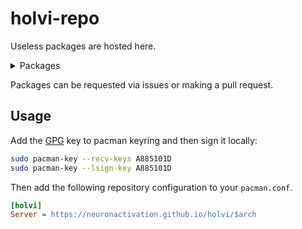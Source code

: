 # holvi-repo

Useless packages are hosted here.

<details>
  <summary>Packages</summary>
  <br/>

  | Package  | License |
  | ------------- | ------------- |
  | urbaani  | [MIT](https://raw.githubusercontent.com/jervw/urbaani-cli/main/LICENSE)  |
  | ...  | ...  |
 
  
</details>

Packages can be requested via issues or making a pull request.

## Usage

Add the [GPG](key/jervw.gpg) key to pacman keyring and then sign it locally:

```sh
sudo pacman-key --recv-keys A885101D
sudo pacman-key --lsign-key A885101D
```
Then add the following repository configuration to your `pacman.conf`. 

```ini
[holvi]
Server = https://neuronactivation.github.io/holvi/$arch
```

